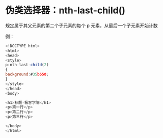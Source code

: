 # 伪类选择器：nth-last-child()

规定属于其父元素的第二个子元素的每个 p 元素，从最后一个子元素开始计数

例：

```javascript
<!DOCTYPE html>
<html>
<head>
<style>
p:nth-last-child(2)
{
background:#35b558;
}
</style>
</head>
<body>

<h1>标题-极客学院</h1>
<p>第一行</p>
<p>第二行</p>
<p>第三行</p>

</body>
</html>
```